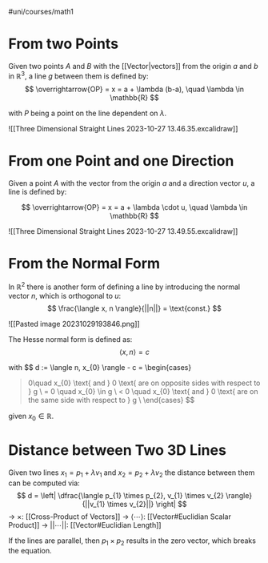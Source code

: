 #uni/courses/math1 

# From two Points

Given two points $A$ and $B$ with the [[Vector|vectors]] from the origin $a$ and $b$ in $\mathbb{R}^3$, a line $g$ between them is defined by:
$$
\overrightarrow{OP} = x = a + \lambda (b-a), \quad \lambda \in \mathbb{R}
$$

with $P$ being a point on the line dependent on $\lambda$.

![[Three Dimensional Straight Lines 2023-10-27 13.46.35.excalidraw]]

# From one Point and one Direction

Given a point $A$ with the vector from the origin $a$ and a direction vector $u$, a line is defined by:

$$
\overrightarrow{OP} = x = a + \lambda \cdot u, \quad \lambda \in \mathbb{R}
$$

![[Three Dimensional Straight Lines 2023-10-27 13.49.55.excalidraw]]

# From the Normal Form

In $\mathbb{R}^2$ there is another form of defining a line by introducing the normal vector $n$, which is orthogonal to $u$:
$$
\frac{\langle x, n \rangle}{||n||} = \text{const.}
$$

![[Pasted image 20231029193846.png]]

The Hesse normal form is defined as:
$$
\langle x, n \rangle = c
$$

with
$$
d := \langle n, x_{0} \rangle - c = \begin{cases}
> 0\quad x_{0} \text{ and } 0 \text{ are on opposite sides with respect to } g \\
= 0 \quad x_{0} \in g \\
< 0 \quad x_{0} \text{ and } 0 \text{ are on the same side with respect to } g \\
\end{cases}
$$

given $x_{0} \in \mathbb{R}$.

# Distance between Two 3D Lines

Given two lines $x_{1} = p_{1} + \lambda v_{1}$ and $x_{2} = p_{2} + \lambda v_{2}$ the distance between them can be computed via:
$$
d = \left| \dfrac{\langle p_{1} \times p_{2}, v_{1} \times v_{2} \rangle}{||v_{1} \times v_{2}||} \right|
$$
-> $\times$: [[Cross-Product of Vectors]]
-> $\langle \cdots \rangle$: [[Vector#Euclidian Scalar Product]]
-> $||\cdots||$: [[Vector#Euclidian Length]]

If the lines are parallel, then $p_{1} \times p_{2}$ results in the zero vector, which breaks the equation.